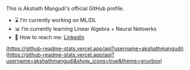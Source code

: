 This is Akshath Mangudi's official GitHub profile.

- ⌛ I’m currently working on ML/DL
- 📊 I’m currently learning Linear Algebra + Neural Netowrks
- 🐥 How to reach me:
  <a href="https://www.linkedin.com/in/akshathmangudi/">LinkedIn</a>

[(https://github-readme-stats.vercel.app/api?username=akshathmangudi)](https://github.com/anuraghazra/github-readme-stats)
(https://github-readme-stats.vercel.app/api?username=akshathmangudi&show_icons=true&theme=gruvbox)
